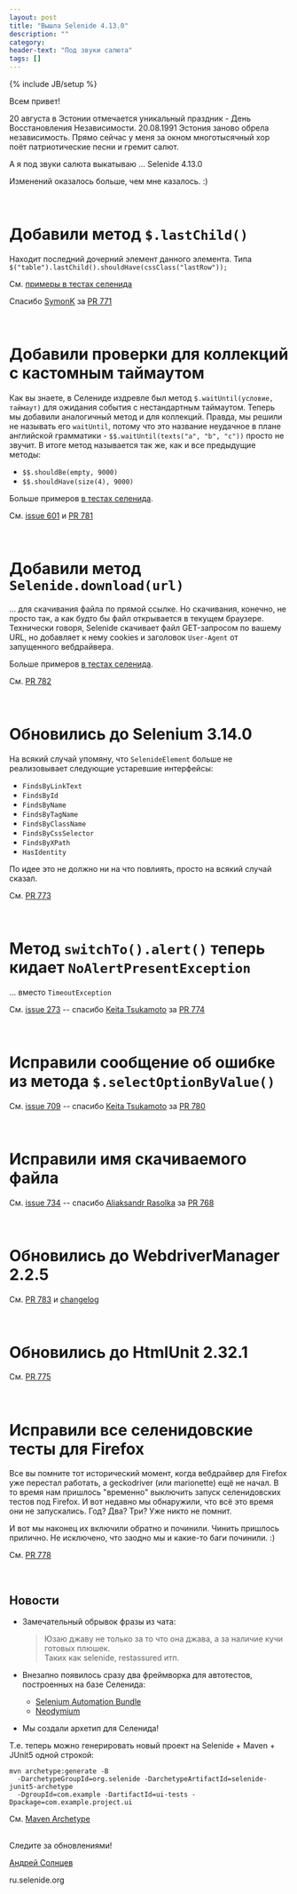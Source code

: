 ```yaml
---
layout: post
title: "Вышла Selenide 4.13.0"
description: ""
category:
header-text: "Под звуки салюта"
tags: []
---
```

{% include JB/setup %}

Всем привет!

20 августа в Эстонии отмечается уникальный праздник - День Восстановления Независимости. 20.08.1991 Эстония заново обрела независимость. 
Прямо сейчас у меня за окном многотысячный хор поёт патриотические песни и гремит салют. 

А я под звуки салюта выкатываю ... Selenide 4.13.0

Изменений оказалось больше, чем мне казалось. :)

<br>

# Добавили метод `$.lastChild()`

Находит последний дочерний элемент данного элемента. Типа `$("table").lastChild().shouldHave(cssClass("lastRow"));`

См. [примеры в тестах селенида](https://github.com/codeborne/selenide/blob/master/src/test/java/integration/LastChildTest.java)

Спасибо [SymonK](https://github.com/symonk) за [PR 771](https://github.com/codeborne/selenide/pull/771)

<br>

# Добавили проверки для коллекций с кастомным таймаутом 

Как вы знаете, в Селениде издревле был метод `$.waitUntil(условие, таймаут)` для ожидания события с нестандартным таймаутом. 
Теперь мы добавили аналогичный метод и для коллекций. 
Правда, мы решили не называть его `waitUntil`, потому что это название неудачное в плане английской грамматики - 
`$$.waitUntil(texts("a", "b", "c"))` просто не звучит. В итоге метод называется так же, как и все предыдущие методы:

* `$$.shouldBe(empty, 9000)`
* `$$.shouldHave(size(4), 9000)`

Больше примеров [в тестах селенида](https://github.com/codeborne/selenide/blob/master/src/test/java/integration/CollectionWaitTest.java).

См. [issue 601](https://github.com/codeborne/selenide/issues/601) и [PR 781](https://github.com/codeborne/selenide/pull/781)

<br>

# Добавили метод `Selenide.download(url)`

... для скачивания файла по прямой ссылке. Но скачивания, конечно, не просто так, а как будто бы файл открывается в текущем браузере.
Технически говоря, Selenide скачивает файл GET-запросом по вашему URL, но добавляет к нему cookies и заголовок `User-Agent` от запущенного вебдрайвера.

Больше примеров [в тестах селенида](https://github.com/codeborne/selenide/blob/master/src/test/java/integration/DirectFileDownloadTest.java).

См. [PR 782](https://github.com/codeborne/selenide/pull/782) 

<br>

# Обновились до Selenium 3.14.0

На всякий случай упомяну, что  `SelenideElement` больше не реализовывает следующие устаревшие интерфейсы:
* `FindsByLinkText`
* `FindsById`
* `FindsByName`
* `FindsByTagName`
* `FindsByClassName`
* `FindsByCssSelector`
* `FindsByXPath`
* `HasIdentity`

По идее это не должно ни на что повлиять, просто на всякий случай сказал. 

См. [PR 773](https://github.com/codeborne/selenide/pull/773)

<br>

# Метод `switchTo().alert()` теперь кидает `NoAlertPresentException`
... вместо `TimeoutException`

См. [issue 273](https://github.com/codeborne/selenide/issues/273)  --  спасибо [Keita Tsukamoto](https://github.com/tsukakei) за [PR 774](https://github.com/codeborne/selenide/pull/774)

<br>

# Исправили сообщение об ошибке из метода `$.selectOptionByValue()`

См. [issue 709](https://github.com/codeborne/selenide/issues/709)  --  спасибо [Keita Tsukamoto](https://github.com/tsukakei) за [PR 780](https://github.com/codeborne/selenide/pull/780)

<br>

# Исправили имя скачиваемого файла

См. [issue 734](https://github.com/codeborne/selenide/issues/734)  --  спасибо [Aliaksandr Rasolka](https://github.com/rosolko) за [PR 768](https://github.com/codeborne/selenide/pull/768)

<br>

# Обновились до WebdriverManager 2.2.5

См. [PR 783](https://github.com/codeborne/selenide/pull/783) и [changelog](https://github.com/bonigarcia/webdrivermanager/blob/master/changelog)

<br>

# Обновились до HtmlUnit 2.32.1

См. [PR 775](https://github.com/codeborne/selenide/pull/775)

<br>

# Исправили все селенидовские тесты для Firefox

Все вы помните тот исторический момент, когда вебдрайвер для Firefox уже перестал работать, а geckodriver (или marionette) ещё не начал. 
В то время нам пришлось "временно" выключить запуск селенидовских тестов под Firefox. И вот недавно мы обнаружили, что всё это время они не запускались. Год? Два? Три? Уже никто не помнит.

И вот мы наконец их включили обратно и починили. Чинить пришлось прилично. Не исключено, что заодно мы и какие-то баги починили. :)

См. [PR 778](https://github.com/codeborne/selenide/pull/778)

<br>


## Новости

* Замечательный обрывок фразы из чата:
  
  > Юзаю джаву не только за то что она джава, а за наличие кучи готовых плюшек.<br>Таких как selenide, restassured итп.

* Внезапно появилось сразу два фреймворка для автотестов, построенных на базе Селенида:
  * [Selenium Automation Bundle](https://github.com/sysgears/selenium-automation-bundle)
  * [Neodymium](https://github.com/Xceptance/neodymium-library)

* Мы создали архетип для Селенида!

Т.е. теперь можно генерировать новый проект на Selenide + Maven + JUnit5 одной строкой:

```
mvn archetype:generate -B
  -DarchetypeGroupId=org.selenide -DarchetypeArtifactId=selenide-junit5-archetype
  -DgroupId=com.example -DartifactId=ui-tests -Dpackage=com.example.project.ui
```

См. [Maven Archetype](https://github.com/vinogradoff/selenide-junit5-archetype)


<br>
Следите за обновлениями!

[Андрей Солнцев](http://asolntsev.github.io/)

ru.selenide.org
